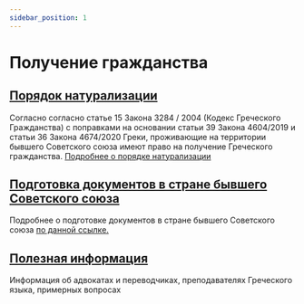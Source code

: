```yaml
---
sidebar_position: 1
---
```


# Получение гражданства

## [Порядок натурализации](category/порядок-натурализации)

Согласно согласно статье 15 Закона 3284 / 2004 (Кодекс Греческого Гражданства) с поправками на основании статьи 39 Закона  4604/2019 и статьи 36 Закона  4674/2020 Греки, проживающие на территории бывшего Советского союза имеют право на получение Греческого гражданства. [Подробнее о порядке натурализации](category/порядок-натурализации)

## [Подготовка документов в стране бывшего Советского союза](category/подготовка-документов-в-стране-бывшего-советского-союза)

Подробнее о подготовке документов в стране бывшего Советского союза [по данной ссылке.](category/подготовка-документов-в-стране-бывшего-советского-союза) 

## [Полезная информация](category/полезная-информация)

Информация об адвокатах и переводчиках, преподавателях Греческого языка, примерных вопросах